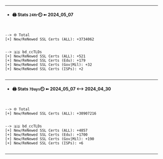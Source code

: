 

---
- #### 🖨️ **Stats** `24Hr`⏲️ ➼ 2024_05_07
```console


--> 🌐 Total
[+] New/ReNewed SSL Certs (ALL): +3734062


--> 🇧🇩 bd_ccTLDs
[+] New/ReNewed SSL Certs (ALL): +521
[+] New/ReNewed SSL Certs (Edu): +179
[+] New/ReNewed SSL Certs (Gov|Mil): +32
[+] New/ReNewed SSL Certs (ISPs): +2


```

---
- #### 🖨️ **Stats** `7Days`⏲️ ➼ 2024_05_07 <--> 2024_04_30
```console


--> 🌐 Total
[+] New/ReNewed SSL Certs (ALL): +30907216


--> 🇧🇩 bd_ccTLDs
[+] New/ReNewed SSL Certs (ALL): +4857
[+] New/ReNewed SSL Certs (Edu): +1700
[+] New/ReNewed SSL Certs (Gov|Mil): +190
[+] New/ReNewed SSL Certs (ISPs): +6


```

---

